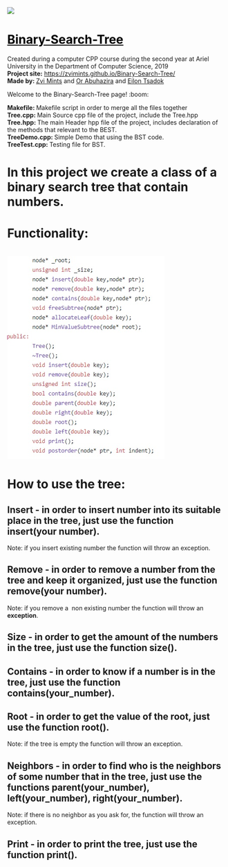 <img src="https://media.licdn.com/dms/image/C4D0BAQGD7npMPoXymw/company-logo_200_200/0?e=2159024400&v=beta&t=TZ8Ub3U2jCZgA1_kAx6SE8jmAcSJkbiZAuN6Kn1_lW0" height="100px">
<h1><span style="text-decoration: underline;"><span style="color: #000000; text-decoration: underline;">Binary-Search-Tree
</span></span></h1>
<p>Created during a computer CPP course during the second year at Ariel University in the Department of Computer Science, 2019 <br /> <strong>Project site:</strong>&nbsp;<a href="https://zvimints.github.io/Binary-Search-Tree/">https://zvimints.github.io/Binary-Search-Tree/</a><br /> <strong>Made by: </strong><a href="https://github.com/ZviMints">Zvi Mints</a> and <a href="https://github.com/orabu103">Or Abuhazira</a> and <a href="https://github.com/eilon26">Eilon Tsadok</a></p>
Welcome to the Binary-Search-Tree page! :boom: <br>

<b>Makefile: </b>Makefile script in order to merge all the files together
<br><b>Tree.cpp: </b>Main Source cpp file of the project, include the Tree.hpp
<br><b>Tree.hpp: </b>The main Header hpp file of the project, includes declaration of the methods that relevant to the BEST.
<br><b>TreeDemo.cpp: </b>Simple Demo that using the BST code.
<br><b>TreeTest.cpp: </b>Testing file for BST.


# In this project we create a class of a binary search tree that contain numbers.

<h1>Functionality:</h1> <br>
<img src="./Hfiles.jpg"/> <br>

# How to use the tree:

## Insert - in order to insert number into its suitable place in the tree, just use the function insert(your number).
Note: if you insert existing number the function will throw an exception.

## Remove - in order to remove a number from the tree and keep it organized, just use the function remove(your number).
Note: if you remove a  non existing number the function will throw an <b>exception</b>.

## Size - in order to get the amount of the numbers in the tree, just use the function size().

## Contains - in order to know if a number is in the tree, just use the function contains(your_number).

## Root - in order to get the value of the root, just use the function root().
Note: if the tree is empty the function will throw an exception.

## Neighbors - in order to find who is the neighbors of some number that in the tree, just use the functions parent(your_number), left(your_number), right(your_number).
Note: if there is no neighbor as you ask for, the function will throw an exception.

## Print - in order to print the tree, just use the function print().
